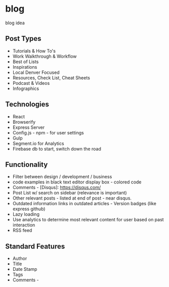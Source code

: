 # blog
blog idea

## Post Types
* Tutorials & How To's
* Work Walkthrough & Workflow
* Best of Lists
* Inspirations
* Local Denver Focused
* Resources, Check List, Cheat Sheets
* Podcast & Videos
* Infographics



## Technologies
* React
* Browserify
* Express Server
* Config.js - npm - for user settings
* Gulp
* Segment.io for Analytics
* Firebase db to start, switch down the road




## Functionality
* Filter between design / development / business
* code examples in black text editor display box - colored code
* Comments - [Disqus]: https://disqus.com/
* Post List w/ search on sidebar (relevance is important)
* Other relevant posts - listed at end of post - near disqus.
* Outdated information links in outdated articles - Version badges (like express github)
* Lazy loading
* Use analytics to determine most relevant content for user based on past interaction
* RSS feed





## Standard Features
* Author
* Title
* Date Stamp
* Tags
* Comments -